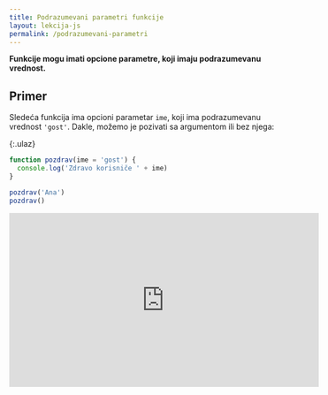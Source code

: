 ```yaml
---
title: Podrazumevani parametri funkcije
layout: lekcija-js
permalink: /podrazumevani-parametri
---
```


**Funkcije mogu imati opcione parametre, koji imaju podrazumevanu vrednost.**

## Primer

Sledeća funkcija ima opcioni parametar `ime`, koji ima podrazumevanu vrednost `'gost'`. Dakle, možemo je pozivati sa argumentom ili bez njega:

{:.ulaz}
```js
function pozdrav(ime = 'gost') {
  console.log('Zdravo korisniče ' + ime)
}

pozdrav('Ana')
pozdrav()
```

<iframe width="560" height="315" src="https://www.youtube.com/embed/ElXcmfi0-Lg" frameborder="0" allow="autoplay; encrypted-media" allowfullscreen></iframe>
